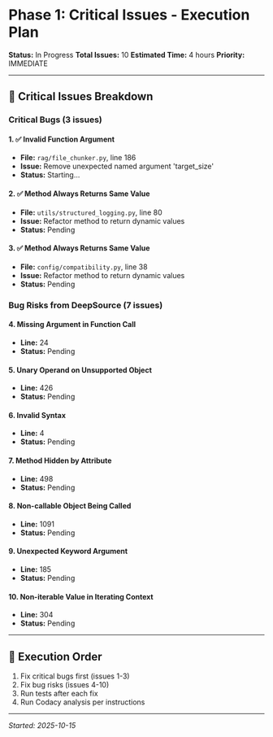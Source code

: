 # Phase 1: Critical Issues - Execution Plan

**Status:** In Progress
**Total Issues:** 10
**Estimated Time:** 4 hours
**Priority:** IMMEDIATE

---

## 🔴 Critical Issues Breakdown

### Critical Bugs (3 issues)

#### 1. ✅ Invalid Function Argument

- **File:** `rag/file_chunker.py`, line 186
- **Issue:** Remove unexpected named argument 'target_size'
- **Status:** Starting...

#### 2. ✅ Method Always Returns Same Value

- **File:** `utils/structured_logging.py`, line 80
- **Issue:** Refactor method to return dynamic values
- **Status:** Pending

#### 3. ✅ Method Always Returns Same Value

- **File:** `config/compatibility.py`, line 38
- **Issue:** Refactor method to return dynamic values
- **Status:** Pending

### Bug Risks from DeepSource (7 issues)

#### 4. Missing Argument in Function Call

- **Line:** 24
- **Status:** Pending

#### 5. Unary Operand on Unsupported Object

- **Line:** 426
- **Status:** Pending

#### 6. Invalid Syntax

- **Line:** 4
- **Status:** Pending

#### 7. Method Hidden by Attribute

- **Line:** 498
- **Status:** Pending

#### 8. Non-callable Object Being Called

- **Line:** 1091
- **Status:** Pending

#### 9. Unexpected Keyword Argument

- **Line:** 185
- **Status:** Pending

#### 10. Non-iterable Value in Iterating Context

- **Line:** 304
- **Status:** Pending

---

## 🎯 Execution Order

1. Fix critical bugs first (issues 1-3)
2. Fix bug risks (issues 4-10)
3. Run tests after each fix
4. Run Codacy analysis per instructions

---

_Started: 2025-10-15_
